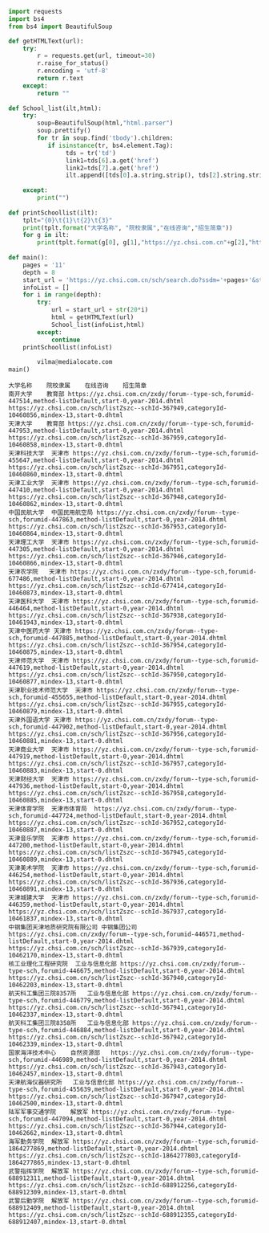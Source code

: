 

```python
import requests 
import bs4
from bs4 import BeautifulSoup  

def getHTMLText(url):
    try:
        r = requests.get(url, timeout=30)
        r.raise_for_status()
        r.encoding = 'utf-8'
        return r.text
    except:
        return ""
     
def School_list(ilt,html):
    try:
        soup=BeautifulSoup(html,"html.parser")
        soup.prettify()
        for tr in soup.find('tbody').children:
           if isinstance(tr, bs4.element.Tag):
                tds = tr('td')
                link1=tds[6].a.get('href')
                link2=tds[7].a.get('href')
                ilt.append([tds[0].a.string.strip(), tds[2].string.strip(), link1, link2])
               
    except:
        print("")
 
def printSchoollist(ilt):
    tplt="{0}\t{1}\t{2}\t{3}"
    print(tplt.format("大学名称", "院校隶属","在线咨询","招生简章"))
    for g in ilt:
        print(tplt.format(g[0], g[1],"https://yz.chsi.com.cn"+g[2],"https://yz.chsi.com.cn"+g[3]))
  
def main():
    pages = '11'
    depth = 8
    start_url = 'https://yz.chsi.com.cn/sch/search.do?ssdm='+pages+'&start='
    infoList = []
    for i in range(depth):
        try:
            url = start_url + str(20*i)
            html = getHTMLText(url)
            School_list(infoList,html)
        except:
            continue
    printSchoollist(infoList)
     
        vilma@medialocate.com
main()
```

    大学名称	院校隶属	在线咨询	招生简章
    南开大学	教育部	https://yz.chsi.com.cn/zxdy/forum--type-sch,forumid-447514,method-listDefault,start-0,year-2014.dhtml	https://yz.chsi.com.cn/sch/listZszc--schId-367949,categoryId-10460856,mindex-13,start-0.dhtml
    天津大学	教育部	https://yz.chsi.com.cn/zxdy/forum--type-sch,forumid-447953,method-listDefault,start-0,year-2014.dhtml	https://yz.chsi.com.cn/sch/listZszc--schId-367959,categoryId-10460858,mindex-13,start-0.dhtml
    天津科技大学	天津市	https://yz.chsi.com.cn/zxdy/forum--type-sch,forumid-455647,method-listDefault,start-0,year-2014.dhtml	https://yz.chsi.com.cn/sch/listZszc--schId-367951,categoryId-10460860,mindex-13,start-0.dhtml
    天津工业大学	天津市	https://yz.chsi.com.cn/zxdy/forum--type-sch,forumid-447410,method-listDefault,start-0,year-2014.dhtml	https://yz.chsi.com.cn/sch/listZszc--schId-367948,categoryId-10460862,mindex-13,start-0.dhtml
    中国民航大学	中国民用航空局	https://yz.chsi.com.cn/zxdy/forum--type-sch,forumid-447863,method-listDefault,start-0,year-2014.dhtml	https://yz.chsi.com.cn/sch/listZszc--schId-367953,categoryId-10460864,mindex-13,start-0.dhtml
    天津理工大学	天津市	https://yz.chsi.com.cn/zxdy/forum--type-sch,forumid-447305,method-listDefault,start-0,year-2014.dhtml	https://yz.chsi.com.cn/sch/listZszc--schId-367946,categoryId-10460866,mindex-13,start-0.dhtml
    天津农学院	天津市	https://yz.chsi.com.cn/zxdy/forum--type-sch,forumid-677486,method-listDefault,start-0,year-2014.dhtml	https://yz.chsi.com.cn/sch/listZszc--schId-677414,categoryId-10460873,mindex-13,start-0.dhtml
    天津医科大学	天津市	https://yz.chsi.com.cn/zxdy/forum--type-sch,forumid-446464,method-listDefault,start-0,year-2014.dhtml	https://yz.chsi.com.cn/sch/listZszc--schId-367938,categoryId-10461943,mindex-13,start-0.dhtml
    天津中医药大学	天津市	https://yz.chsi.com.cn/zxdy/forum--type-sch,forumid-447885,method-listDefault,start-0,year-2014.dhtml	https://yz.chsi.com.cn/sch/listZszc--schId-367954,categoryId-10460875,mindex-13,start-0.dhtml
    天津师范大学	天津市	https://yz.chsi.com.cn/zxdy/forum--type-sch,forumid-447619,method-listDefault,start-0,year-2014.dhtml	https://yz.chsi.com.cn/sch/listZszc--schId-367950,categoryId-10460877,mindex-13,start-0.dhtml
    天津职业技术师范大学	天津市	https://yz.chsi.com.cn/zxdy/forum--type-sch,forumid-455655,method-listDefault,start-0,year-2014.dhtml	https://yz.chsi.com.cn/sch/listZszc--schId-367955,categoryId-10460879,mindex-13,start-0.dhtml
    天津外国语大学	天津市	https://yz.chsi.com.cn/zxdy/forum--type-sch,forumid-447902,method-listDefault,start-0,year-2014.dhtml	https://yz.chsi.com.cn/sch/listZszc--schId-367956,categoryId-10460881,mindex-13,start-0.dhtml
    天津商业大学	天津市	https://yz.chsi.com.cn/zxdy/forum--type-sch,forumid-447919,method-listDefault,start-0,year-2014.dhtml	https://yz.chsi.com.cn/sch/listZszc--schId-367957,categoryId-10460883,mindex-13,start-0.dhtml
    天津财经大学	天津市	https://yz.chsi.com.cn/zxdy/forum--type-sch,forumid-447936,method-listDefault,start-0,year-2014.dhtml	https://yz.chsi.com.cn/sch/listZszc--schId-367958,categoryId-10460885,mindex-13,start-0.dhtml
    天津体育学院	天津市体育局	https://yz.chsi.com.cn/zxdy/forum--type-sch,forumid-447724,method-listDefault,start-0,year-2014.dhtml	https://yz.chsi.com.cn/sch/listZszc--schId-367952,categoryId-10460887,mindex-13,start-0.dhtml
    天津音乐学院	天津市	https://yz.chsi.com.cn/zxdy/forum--type-sch,forumid-447200,method-listDefault,start-0,year-2014.dhtml	https://yz.chsi.com.cn/sch/listZszc--schId-367945,categoryId-10460889,mindex-13,start-0.dhtml
    天津美术学院	天津市	https://yz.chsi.com.cn/zxdy/forum--type-sch,forumid-446254,method-listDefault,start-0,year-2014.dhtml	https://yz.chsi.com.cn/sch/listZszc--schId-367936,categoryId-10460891,mindex-13,start-0.dhtml
    天津城建大学	天津市	https://yz.chsi.com.cn/zxdy/forum--type-sch,forumid-446359,method-listDefault,start-0,year-2014.dhtml	https://yz.chsi.com.cn/sch/listZszc--schId-367937,categoryId-10461837,mindex-13,start-0.dhtml
    中钢集团天津地质研究院有限公司	中钢集团公司	https://yz.chsi.com.cn/zxdy/forum--type-sch,forumid-446571,method-listDefault,start-0,year-2014.dhtml	https://yz.chsi.com.cn/sch/listZszc--schId-367939,categoryId-10462170,mindex-13,start-0.dhtml
    核工业理化工程研究院	工业与信息化部	https://yz.chsi.com.cn/zxdy/forum--type-sch,forumid-446675,method-listDefault,start-0,year-2014.dhtml	https://yz.chsi.com.cn/sch/listZszc--schId-367940,categoryId-10462203,mindex-13,start-0.dhtml
    航天科工集团三院8357所	工业与信息化部	https://yz.chsi.com.cn/zxdy/forum--type-sch,forumid-446779,method-listDefault,start-0,year-2014.dhtml	https://yz.chsi.com.cn/sch/listZszc--schId-367941,categoryId-10462337,mindex-13,start-0.dhtml
    航天科工集团三院8358所	工业与信息化部	https://yz.chsi.com.cn/zxdy/forum--type-sch,forumid-446884,method-listDefault,start-0,year-2014.dhtml	https://yz.chsi.com.cn/sch/listZszc--schId-367942,categoryId-10462339,mindex-13,start-0.dhtml
    国家海洋技术中心	自然资源部	https://yz.chsi.com.cn/zxdy/forum--type-sch,forumid-446989,method-listDefault,start-0,year-2014.dhtml	https://yz.chsi.com.cn/sch/listZszc--schId-367943,categoryId-10462457,mindex-13,start-0.dhtml
    天津航海仪器研究所	工业与信息化部	https://yz.chsi.com.cn/zxdy/forum--type-sch,forumid-455639,method-listDefault,start-0,year-2014.dhtml	https://yz.chsi.com.cn/sch/listZszc--schId-367947,categoryId-10462500,mindex-13,start-0.dhtml
    陆军军事交通学院	解放军	https://yz.chsi.com.cn/zxdy/forum--type-sch,forumid-447094,method-listDefault,start-0,year-2014.dhtml	https://yz.chsi.com.cn/sch/listZszc--schId-367944,categoryId-10462662,mindex-13,start-0.dhtml
    海军勤务学院	解放军	https://yz.chsi.com.cn/zxdy/forum--type-sch,forumid-1864277869,method-listDefault,start-0,year-2014.dhtml	https://yz.chsi.com.cn/sch/listZszc--schId-1864277803,categoryId-1864277865,mindex-13,start-0.dhtml
    武警指挥学院	解放军	https://yz.chsi.com.cn/zxdy/forum--type-sch,forumid-688912311,method-listDefault,start-0,year-2014.dhtml	https://yz.chsi.com.cn/sch/listZszc--schId-688912256,categoryId-688912309,mindex-13,start-0.dhtml
    武警后勤学院	解放军	https://yz.chsi.com.cn/zxdy/forum--type-sch,forumid-688912409,method-listDefault,start-0,year-2014.dhtml	https://yz.chsi.com.cn/sch/listZszc--schId-688912355,categoryId-688912407,mindex-13,start-0.dhtml

